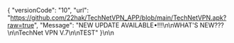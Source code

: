 {
 "versionCode": "10",
  "url":   "https://github.com/22hak/TechNetVPN_APP/blob/main/TechNetVPN.apk?raw=true",
   "Message": "NEW UPDATE AVAILABLE•!!!\n\nWHAT'S NEW???\n\nTechNet VPN V.7\n\nTEST"
   }\n\n
